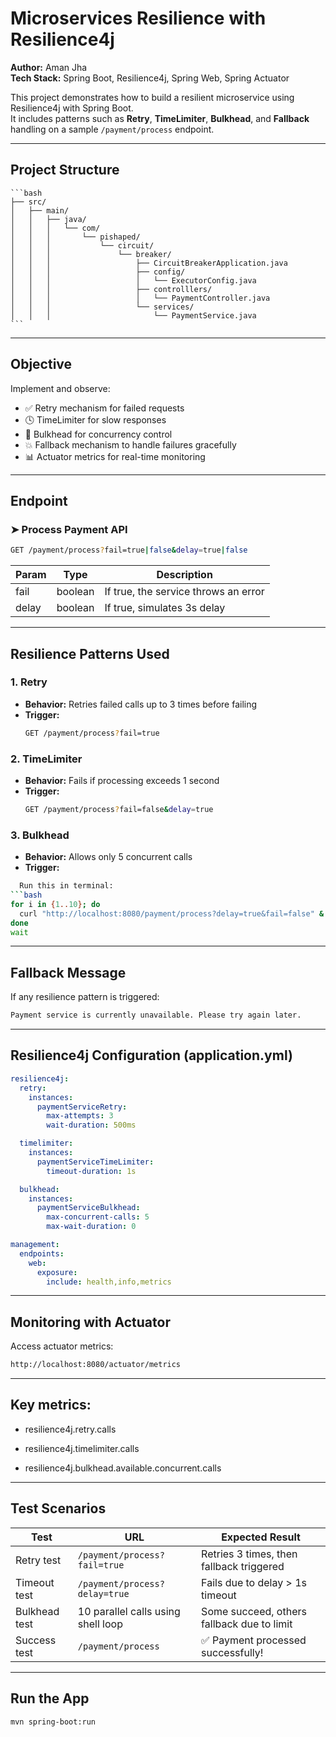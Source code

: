 # Microservices Resilience with Resilience4j

**Author:** Aman Jha  
**Tech Stack:** Spring Boot, Resilience4j, Spring Web, Spring Actuator

This project demonstrates how to build a resilient microservice using Resilience4j with Spring Boot.  
It includes patterns such as **Retry**, **TimeLimiter**, **Bulkhead**, and **Fallback** handling on a sample `/payment/process` endpoint.

---

## Project Structure

    ```bash
    ├── src/
    │   ├── main/
    │   │   ├── java/
    │   │   │   └── com/
    │   │   │       └── pishaped/
    │   │   │           └── circuit/
    │   │   │               └── breaker/
    │   │   │                   ├── CircuitBreakerApplication.java
    │   │   │                   ├── config/
    │   │   │                   │   └── ExecutorConfig.java
    │   │   │                   ├── controlllers/
    │   │   │                   │   └── PaymentController.java
    │   │   │                   └── services/
    │   │   │                       └── PaymentService.java
    ```
---

## Objective

Implement and observe:

- ✅ Retry mechanism for failed requests
- 🕓 TimeLimiter for slow responses
- 🚧 Bulkhead for concurrency control
- 💥 Fallback mechanism to handle failures gracefully
- 📊 Actuator metrics for real-time monitoring

---

## Endpoint

### ➤ Process Payment API

```bash
GET /payment/process?fail=true|false&delay=true|false
```

| Param | Type    | Description                          |
|-------|---------|--------------------------------------|
| fail  | boolean | If true, the service throws an error |
| delay | boolean | If true, simulates 3s delay          |

---

## Resilience Patterns Used

### 1. Retry

- **Behavior:** Retries failed calls up to 3 times before failing
- **Trigger:**
    ```bash
    GET /payment/process?fail=true
    ```
  
### 2. TimeLimiter

- **Behavior:** Fails if processing exceeds 1 second
- **Trigger:**
    ```bash
    GET /payment/process?fail=false&delay=true
    ```

### 3. Bulkhead

- **Behavior:** Allows only 5 concurrent calls
- **Trigger:**  
```bash
  Run this in terminal:
```bash
for i in {1..10}; do
  curl "http://localhost:8080/payment/process?delay=true&fail=false" &
done
wait
```
---
## Fallback Message

If any resilience pattern is triggered:
```bash
Payment service is currently unavailable. Please try again later.
```
---
## Resilience4j Configuration (application.yml)
```yaml
resilience4j:
  retry:
    instances:
      paymentServiceRetry:
        max-attempts: 3
        wait-duration: 500ms

  timelimiter:
    instances:
      paymentServiceTimeLimiter:
        timeout-duration: 1s

  bulkhead:
    instances:
      paymentServiceBulkhead:
        max-concurrent-calls: 5
        max-wait-duration: 0

management:
  endpoints:
    web:
      exposure:
        include: health,info,metrics
```
---
## Monitoring with Actuator

Access actuator metrics:
```bash
http://localhost:8080/actuator/metrics
```
---
## Key metrics:

- resilience4j.retry.calls

- resilience4j.timelimiter.calls

- resilience4j.bulkhead.available.concurrent.calls
---

## Test Scenarios

| Test            | URL                                  | Expected Result                                     |
|-----------------|--------------------------------------|-----------------------------------------------------|
| Retry test      | `/payment/process?fail=true`         | Retries 3 times, then fallback triggered            |
| Timeout test    | `/payment/process?delay=true`        | Fails due to delay > 1s timeout                     |
| Bulkhead test   | 10 parallel calls using shell loop   | Some succeed, others fallback due to limit          |
| Success test    | `/payment/process`                   | ✅ Payment processed successfully!                   |

---
## Run the App
```bash
mvn spring-boot:run
```